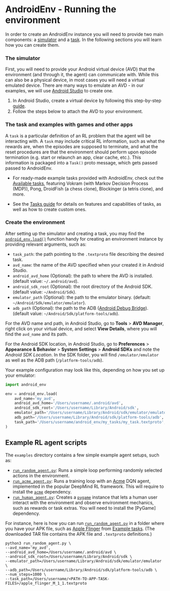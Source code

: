 # AndroidEnv - Running the environment

In order to create an AndroidEnv instance you will need to provide two main
components: a [simulator](#the-simulator) and a [task](#the-task). In the
following sections you will learn how you can create them.

### The simulator

First, you will need to provide your Android virtual device (AVD) that the
environment (and through it, the agent) can communicate with. While this can
also be a physical device, in most cases you will need a virtual emulated
device. There are many ways to emulate an AVD - in our examples, we will use
[Android Studio](https://developer.android.com/studio) to create one.

1.  In Android Studio, create a virtual device by following this step-by-step
    [guide](emulator_guide.md).
2.  Follow the steps below to attach the AVD to your environment.

### The task and examples with games and other apps

A `task` is a particular definition of an RL problem that the agent will be
interacting with. A `task` may include critical RL information, such as what the
rewards are, when the episodes are supposed to terminate, and what the reset
procedures are that the environment should perform upon episode termination
(e.g. start or relaunch an app, clear cache, etc.). This information is packaged
into a `Task()` proto message, which gets passed passed to AndroidEnv.

*   For ready-made example tasks provided with AndroidEnv, check out the
    [Available tasks](example_tasks.md), featuring Vokram (with Markov Decision
    Process (MDP)), Pong, DroidFish (a chess clone), Blockinger (a tetris
    clone), and more.

*   See the [Tasks guide](tasks_guide.md) for details on features and
    capabilities of tasks, as well as how to create custom ones.

### Create the environment

After setting up the simulator and creating a task, you may find the
[`android_env.load()`](https://github.com/deepmind/android_env/blob/main/android_env/loader.py)
function handy for creating an environment instance by providing relevant
arguments, such as:

*   `task_path`: the path pointing to the `.textproto` file describing the
    desired task.
*   `avd_name`: the name of the AVD specified when your created it in Android
    Studio.
*   `android_avd_home` (Optional): the path to where the AVD is installed.
    (default value: `~/.android/avd`).
*   `android_sdk_root` (Optional): the root directory of the Android SDK.
    (default value: `~/Android/Sdk`).
*   `emulator_path` (Optional): the path to the emulator binary. (default:
    `~/Android/Sdk/emulator/emulator`).
*   `adb_path` (Optional): the path to the ADB
    ([Android Debug Bridge](https://developer.android.com/studio/command-line/adb)).
    (default value: `~/Android/Sdk/platform-tools/adb`).

For the AVD name and path, in Android Studio, go to **Tools** > **AVD Manager**,
right click on your virtual device, and select **View Details**, where you will
find the `avd_name` and its path.

For the Android SDK location, in Android Studio, go to **Preferences** >
**Appearance & Behavior** > **System Settings** > **Android SDKs** and note the
_Android SDK Location_. In the SDK folder, you will find `/emulator/emulator` as
well as the ADB path (`/platform-tools/adb`).

Your example configuration may look like this, depending on how you set up your
emulator:

```python
import android_env

env = android_env.load(
    avd_name='my_avd',
    android_avd_home='/Users/username/.android/avd',
    android_sdk_root='/Users/username/Library/Android/sdk',
    emulator_path='/Users/username/Library/Android/sdk/emulator/emulator',
    adb_path='/Users/username/Library/Android/sdk/platform-tools/adb',
    task_path='/Users/username/android_env/my_tasks/my_task.textproto',
)
```

## Example RL agent scripts

The `examples` directory contains a few simple example agent setups, such as:

*   [`run_random_agent.py`](https://github.com/deepmind/android_env/blob/main/examples/run_random_agent.py):
    Runs a simple loop performing randomly selected actions in the environment.
*   [`run_acme_agent.py`](https://github.com/deepmind/android_env/blob/main/examples/run_acme_agent.py):
    Runs a training loop with an
    [Acme](https://deepmind.com/research/publications/Acme) DQN agent,
    implemented in the popular DeepMind RL framework. This will require to
    install the [`acme`](https://github.com/deepmind/acme) dependency.
*   [`run_human_agent.py`](https://github.com/deepmind/android_env/blob/main/examples/run_human_agent.py):
    Creates a [`pygame`](https://www.pygame.org) instance that lets a human user
    interact with the environment and observe environment mechanics, such as
    rewards or task extras. You will need to install the [PyGame] dependency.

For instance, here is how you can run
[`run_random_agent.py`](https://github.com/8bitmp3/android_env/blob/main/examples/run_random_agent.py)
in a folder where you have your APK file, such as
[Apple Flinger](https://github.com/deepmind/android_env/blob/main/docs/example_tasks.md#apple-flinger)
from
[Example tasks](https://github.com/deepmind/android_env/blob/main/docs/example_tasks.md).
(The downloaded TAR file contains the APK file and `.textproto` definitions.)

```shell
python3 run_random_agent.py \
--avd_name='my_avd',
--android_avd_home=/Users/username/.android/avd \
--android_sdk_root=/Users/username/Library/Android/sdk \
--emulator_path=/Users/username/Library/Android/sdk/emulator/emulator \
--adb_path=/Users/username/Library/Android/sdk/platform-tools/adb \
--num_steps=1000 \
--task_path=/Users/username/<PATH-TO-APP-TASK-FILES>/apple_flinger_M_1_1.textproto
```

